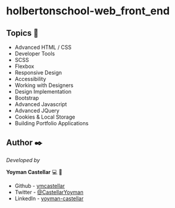 # holbertonschool-web_front_end
## Topics 📖

- Advanced HTML / CSS
- Developer Tools
- SCSS
- Flexbox
- Responsive Design
- Accessibility
- Working with Designers
- Design Implementation
- Bootstrap
- Advanced Javascript
- Advanced JQuery
- Cookies & Local Storage
- Building Portfolio Applications

## Author ✒️

_Developed by_

**Yoyman Castellar** :computer: :man: 

- Github - [ymcastellar](https://github.com/ymcastellar)
- Twitter - [@CastellarYoyman](https://twitter.com/CastellarYoyman)
- LinkedIn - [yoyman-castellar](https://www.linkedin.com/in/yoyman-castellar/) 